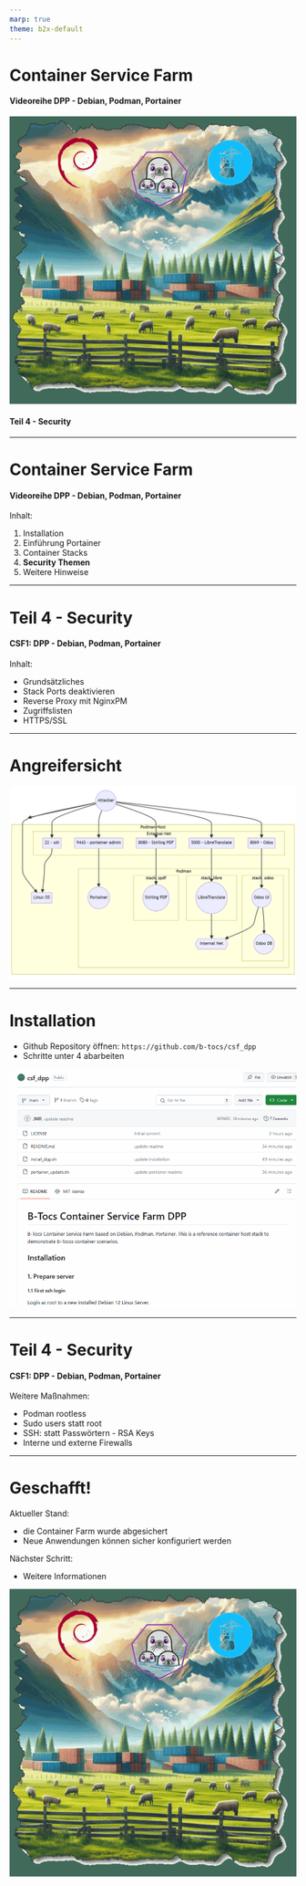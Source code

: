 ```yaml
---
marp: true
theme: b2x-default
---
```


# Container Service Farm
#### Videoreihe DPP - Debian, Podman, Portainer 

![bg left h:5in](res/csf_pdd_green.gif)

#### Teil 4 - Security

---
# Container Service Farm
#### Videoreihe DPP - Debian, Podman, Portainer 
Inhalt:
1. Installation
2. Einführung Portainer
3. Container Stacks
4. **Security Themen**
5. Weitere Hinweise

---
# Teil 4 - Security
#### CSF1: DPP - Debian, Podman, Portainer  


Inhalt:
- Grundsätzliches
- Stack Ports deaktivieren
- Reverse Proxy mit NginxPM
- Zugriffslisten
- HTTPS/SSL


---
# Angreifersicht
![height:500px ](res/attackers_view.png)


---
# Installation

- Github Repository öffnen: `https://github.com/b-tocs/csf_dpp`
- Schritte unter 4 abarbeiten

![bg left height:5in](res/github_repo.gif)

---
# Teil 4 - Security
#### CSF1: DPP - Debian, Podman, Portainer  


Weitere Maßnahmen:
- Podman rootless
- Sudo users statt root
- SSH: statt Passwörtern - RSA Keys
- Interne und externe Firewalls

---
# Geschafft!

Aktueller Stand:
- die Container Farm wurde abgesichert
- Neue Anwendungen können sicher konfiguriert werden

Nächster Schritt:
- Weitere Informationen


![bg right height:5in](res/csf_pdd_green.gif)